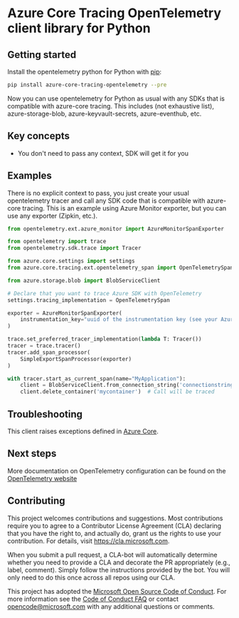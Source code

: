 

# Azure Core Tracing OpenTelemetry client library for Python

## Getting started

Install the opentelemetry python for Python with [pip](https://pypi.org/project/pip/):

```bash
pip install azure-core-tracing-opentelemetry --pre
```

Now you can use opentelemetry for Python as usual with any SDKs that is compatible
with azure-core tracing. This includes (not exhaustive list), azure-storage-blob, azure-keyvault-secrets, azure-eventhub, etc.

## Key concepts

* You don't need to pass any context, SDK will get it for you

## Examples

There is no explicit context to pass, you just create your usual opentelemetry tracer and
call any SDK code that is compatible with azure-core tracing. This is an example
using Azure Monitor exporter, but you can use any exporter (Zipkin, etc.).

```python
from opentelemetry.ext.azure_monitor import AzureMonitorSpanExporter

from opentelemetry import trace
from opentelemetry.sdk.trace import Tracer

from azure.core.settings import settings
from azure.core.tracing.ext.opentelemetry_span import OpenTelemetrySpan

from azure.storage.blob import BlobServiceClient

# Declare that you want to trace Azure SDK with OpenTelemetry
settings.tracing_implementation = OpenTelemetrySpan

exporter = AzureMonitorSpanExporter(
    instrumentation_key="uuid of the instrumentation key (see your Azure Monitor account)"
)

trace.set_preferred_tracer_implementation(lambda T: Tracer())
tracer = trace.tracer()
tracer.add_span_processor(
    SimpleExportSpanProcessor(exporter)
)

with tracer.start_as_current_span(name="MyApplication"):
    client = BlobServiceClient.from_connection_string('connectionstring')
    client.delete_container('mycontainer')  # Call will be traced
```


## Troubleshooting

This client raises exceptions defined in [Azure Core](https://github.com/Azure/azure-sdk-for-python/blob/master/sdk/core/azure-core/docs/exceptions.md).


## Next steps

More documentation on OpenTelemetry configuration can be found on the [OpenTelemetry website](https://opentelemetry.io)


## Contributing
This project welcomes contributions and suggestions.  Most contributions require you to agree to a Contributor License Agreement (CLA) declaring that you have the right to, and actually do, grant us the rights to use your contribution. For details, visit https://cla.microsoft.com.

When you submit a pull request, a CLA-bot will automatically determine whether you need to provide a CLA and decorate the PR appropriately (e.g., label, comment). Simply follow the instructions provided by the bot. You will only need to do this once across all repos using our CLA.

This project has adopted the [Microsoft Open Source Code of Conduct](https://opensource.microsoft.com/codeofconduct/). For more information see the [Code of Conduct FAQ](https://opensource.microsoft.com/codeofconduct/faq/) or contact [opencode@microsoft.com](mailto:opencode@microsoft.com) with any additional questions or comments.
